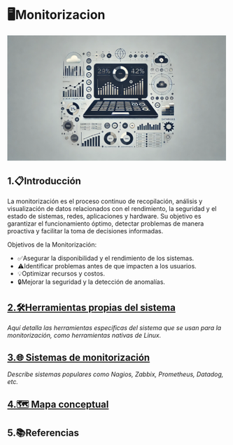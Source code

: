 # 🖥️Monitorizacion

    
<img src="/img/introduccion.webp" alt="introduccion_portada" width="500">

## 1.📋Introducción

La monitorización es el proceso continuo de recopilación, análisis y visualización de datos relacionados con el rendimiento, la seguridad y el estado de sistemas, redes, aplicaciones y hardware. Su objetivo es garantizar el funcionamiento óptimo, detectar problemas de manera proactiva y facilitar la toma de decisiones informadas.

Objetivos de la Monitorización:

- ✅Asegurar la disponibilidad y el rendimiento de los sistemas.
- ⚠️Identificar problemas antes de que impacten a los usuarios.
- 💡Optimizar recursos y costos.
- 🔒Mejorar la seguridad y la detección de anomalías.


## [2.🛠️Herramientas propias del sistema](herramientas.md)
*_Aquí detalla las herramientas específicas del sistema que se usan para la monitorización, como herramientas nativas de Linux._*
## [3.🌐 Sistemas de monitorización](sistemas.md)
*_Describe sistemas populares como Nagios, Zabbix, Prometheus, Datadog, etc._*
## [4.🗺️ Mapa conceptual](mapa.md)
## 5.📚Referencias
